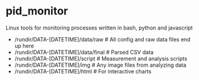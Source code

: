 # pid_monitor
Linux tools for monitoring processes written in bash, python and javascript

 - /rundir/DATA-[DATETIME]/data/raw   # All config and raw data files end up here
 - /rundir/DATA-[DATETIME]/data/final # Parsed CSV data
 - /rundir/DATA-[DATETIME]/script     # Measurement and analysis scripts
 - /rundir/DATA-[DATETIME]/img        # Any image files from analyzing data
 - /rundir/DATA-[DATETIME]/html       # For interactive charts
